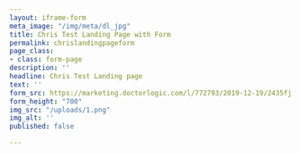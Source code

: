 ```yaml
---
layout: iframe-form
meta_image: "/img/meta/dl_jpg"
title: Chris Test Landing Page with Form
permalink: chrislandingpageform
page_class:
- class: form-page
description: ''
headline: Chris Test Landing page
text: ''
form_src: https://marketing.doctorlogic.com/l/772793/2019-12-19/2435fj
form_height: "700"
img_src: "/uploads/1.png"
img_alt: ''
published: false

---
```

